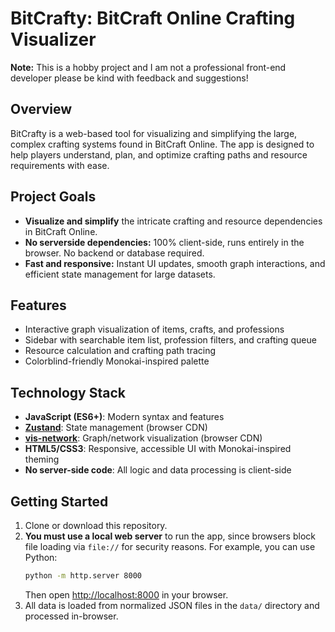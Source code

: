 # BitCrafty: BitCraft Online Crafting Visualizer

**Note:** This is a hobby project and I am not a professional front-end developer please be kind with feedback and suggestions!

## Overview
BitCrafty is a web-based tool for visualizing and simplifying the large, complex crafting systems found in BitCraft Online. The app is designed to help players understand, plan, and optimize crafting paths and resource requirements with ease.

## Project Goals
- **Visualize and simplify** the intricate crafting and resource dependencies in BitCraft Online.
- **No serverside dependencies:** 100% client-side, runs entirely in the browser. No backend or database required.
- **Fast and responsive:** Instant UI updates, smooth graph interactions, and efficient state management for large datasets.

## Features
- Interactive graph visualization of items, crafts, and professions
- Sidebar with searchable item list, profession filters, and crafting queue
- Resource calculation and crafting path tracing
- Colorblind-friendly Monokai-inspired palette

## Technology Stack
- **JavaScript (ES6+)**: Modern syntax and features
- **[Zustand](https://github.com/pmndrs/zustand)**: State management (browser CDN)
- **[vis-network](https://github.com/visjs/vis-network)**: Graph/network visualization (browser CDN)
- **HTML5/CSS3**: Responsive, accessible UI with Monokai-inspired theming
- **No server-side code**: All logic and data processing is client-side

## Getting Started
1. Clone or download this repository.
2. **You must use a local web server** to run the app, since browsers block file loading via `file://` for security reasons. For example, you can use Python:
   ```sh
   python -m http.server 8000
   ```
   Then open [http://localhost:8000](http://localhost:8000) in your browser.
3. All data is loaded from normalized JSON files in the `data/` directory and processed in-browser.
